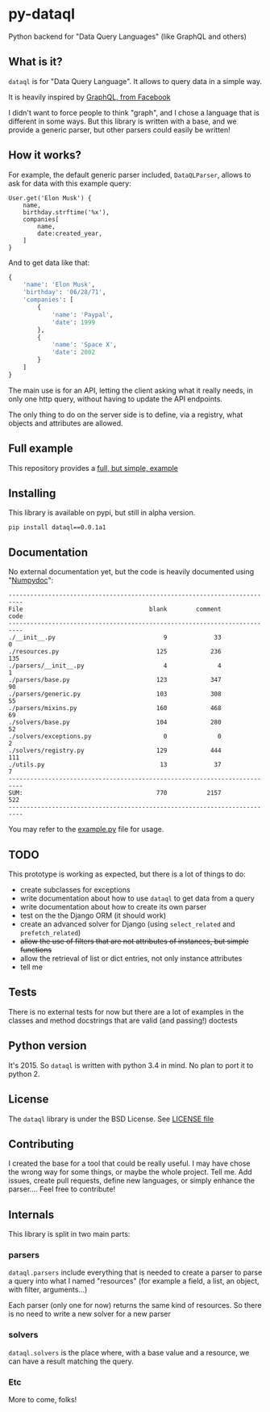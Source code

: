 # py-dataql

Python backend for "Data Query Languages" (like GraphQL and others)

## What is it?

`dataql` is for "Data Query Language". It allows to query data in a simple way.

It is heavily inspired by [GraphQL, from Facebook](https://facebook.github.io/react/blog/2015/05/01/graphql-introduction.html)

I didn't want to force people to think "graph", and I chose a language that is different in some
ways. But this library is written with a base, and we provide a generic parser, but other parsers
could easily be written!

## How it works?

For example, the default generic parser included, `DataQLParser`, allows to ask for data
with this example query:

```
User.get('Elon Musk') {
    name,
    birthday.strftime('%x'),
    companies[
        name,
        date:created_year,
    ]
}
```

And to get data like that:

```python
{
    'name': 'Elon Musk',
    'birthday': '06/28/71',
    'companies': [
        {
            'name': 'Paypal',
            'date': 1999
        },
        {
            'name': 'Space X',
            'date': 2002
        }
    ]
}
```

The main use is for an API, letting the client asking what it really needs, in only one http query,
without having to update the API endpoints.

The only thing to do on the server side is to define, via a registry, what objects and attributes
are allowed.

## Full example

This repository provides a [full, but simple, example](example.py)

## Installing

This library is available on pypi, but still in alpha version.

```
pip install dataql==0.0.1a1
```

## Documentation

No external documentation yet, but the code is heavily documented
using "[Numpydoc](https://github.com/numpy/numpy/blob/master/doc/HOWTO_DOCUMENT.rst.txt)":

```
--------------------------------------------------------------------------
File                                   blank        comment           code
--------------------------------------------------------------------------
./__init__.py                              9             33              0
./resources.py                           125            236            135
./parsers/__init__.py                      4              4              1
./parsers/base.py                        123            347             90
./parsers/generic.py                     103            308             55
./parsers/mixins.py                      160            468             69
./solvers/base.py                        104            280             52
./solvers/exceptions.py                    0              0              2
./solvers/registry.py                    129            444            111
./utils.py                                13             37              7
--------------------------------------------------------------------------
SUM:                                     770           2157            522
--------------------------------------------------------------------------
```

You may refer to the [example.py](example.py) file for usage.


## TODO

This prototype is working as expected, but there is a lot of things to do:

- create subclasses for exceptions
- write documentation about how to use `dataql` to get data from a query
- write documentation about how to create its own parser
- test on the the Django ORM (it should work)
- create an advanced solver for Django (using `select_related` and `prefetch_related`)
- ~~allow the use of filters that are not attributes of instances, but simple functions~~
- allow the retrieval of list or dict entries, not only instance attributes
- tell me

## Tests

There is no external tests for now but there are a lot of examples in the classes and method
docstrings that are valid (and passing!) doctests

## Python version

It's 2015. So `dataql` is written with python 3.4 in mind. No plan to port it to python 2. 

## License

The `dataql` library is under the BSD License. See [LICENSE file](LICENSE)

## Contributing

I created the base for a tool that could be really useful. I may have chose the wrong way for some
things, or maybe the whole project. Tell me. Add issues, create pull requests, define new
languages, or simply enhance the parser.... Feel free to contribute!
 
## Internals

This library is split in two main parts: 

### parsers

`dataql.parsers` include everything that is needed to create a parser to parse a query into what
I named "resources" (for example a field, a list, an object, with filter, arguments...)

Each parser (only one for now) returns the same kind of resources. So there is no need to write
a new solver for a new parser
 
### solvers
 
 `dataql.solvers` is the place where, with a base value and a resource, we can have a result
 matching the query.
 
### Etc
 
 More to come, folks!
 
